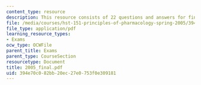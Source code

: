 ```yaml
---
content_type: resource
description: This resource consists of 22 questions and answers for final exam.
file: /media/courses/hst-151-principles-of-pharmacology-spring-2005/394e70c082bb20ec27e0753f0e309181_2005_final.pdf
file_type: application/pdf
learning_resource_types:
- Exams
ocw_type: OCWFile
parent_title: Exams
parent_type: CourseSection
resourcetype: Document
title: 2005_final.pdf
uid: 394e70c0-82bb-20ec-27e0-753f0e309181
---
```


